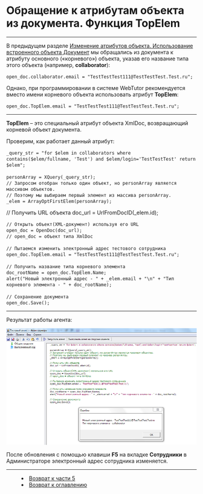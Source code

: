 # Обращение к атрибутам объекта из документа. Функция TopElem
***

В предыдущем разделе [Изменение атрибутов объекта. Использование встроенного объекта Документ](XmlDoc.md) мы обращались из документа к атрибуту основного («корневого») объекта, указав его название типа этого объекта (например, **collaborator**): 

    open_doc.collaborator.email = "TestTestTest111@TestTestTest.Test.ru";

Однако, при программировании в системе WebTutor рекомендуется вместо имени корневого объекта использовать атрибут **TopElem**:

    open_doc.TopElem.email = "TestTestTest111@TestTestTest.Test.ru";

---

**TopElem** – это специальный атрибут объекта XmlDoc, возвращающий корневой объект документа. 

Проверим, как работает данный атрибут:

    _query_str = "for $elem in collaborators where contains($elem/fullname, 'Test') and $elem/login='TestTestTest' return $elem";
    
    personArray = XQuery(_query_str);
    // Запросом отобран только один объект, но personArray является массивом объектов.
    // Поэтому мы выбираем первый элемент из массива personArray.
    _elem = ArrayOptFirstElem(personArray);
    
   // Получить URL объекта 
    doc_url = UrlFromDocID(_elem.id);
    
    // Открыть объект(XML-документ) используя его URL
    open_doc = OpenDoc(doc_url);
    // open_doc = объект типа XmlDoc 
    
    // Пытаемся изменить электронный адрес тестового сотрудника
    open_doc.TopElem.email = "TestTestTest111@TestTestTest.Test.ru";
    
    // Получить название типа корневого элемента 
    doc_rootName = open_doc.TopElem.Name;
    alert("Новый электронный адрес - " + _elem.email + "\n" + "Тип корневого элемента - " + doc_rootName);
    
    // Сохранение документа
    open_doc.Save();

---

Результат работы агента:

![](TopElem01.PNG)

После обновления с помощью клавиши **F5** на вкладке **Сотрудники** в Администраторе электронный адрес сотрудника изменяется.


***

<dd><li> <a href="5_document.md"> Возврат к части 5</a></dd>

<dd><li> <a href="README.md"> Возврат к оглавлению</a></dd>

